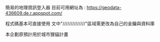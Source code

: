 簡易的地理資訊登入器
目前可用網址為 : https://geodata-436609.de.r.appspot.com/

程式碼基本可直接使用
文中"//////////////"區域需更改為自己的金鑰與資料庫

本企劃原預計用於城市狸貓計畫
